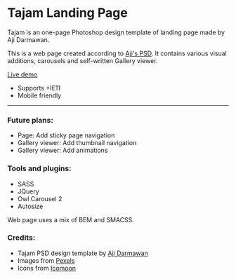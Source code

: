 # Tajam Landing Page
Tajam is an one-page Photoshop design template of landing page made by Aji
Darmawan.

This is a web page created according to [Aji's PSD](https://dribbble.com/shots/2540971-Agency-Website-PSD).
It contains various visual additions, carousels and self-written Gallery viewer.

<a href="https://einegeist.github.io/tajam/" target="_blank">Live demo</a>

* Supports +IE11
* Mobile friendly

<hr>

### Future plans:
* Page: Add sticky page navigation
* Gallery viewer: Add thumbnail navigation
* Gallery viewer: Add animations

### Tools and plugins:
* SASS
* JQuery
* Owl Carousel 2
* Autosize

Web page uses a mix of BEM and SMACSS.

### Credits:
* Tajam PSD design template by [Aji Darmawan](https://dribbble.com/aji)
* Images from [Pexels](https://pexepls.com)
* Icons from [Icomoon](https://icomoon.io/)